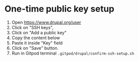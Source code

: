 # One-time public key setup
1. Open https://www.drupal.org/user
1. Click on "SSH keys", 
1. Click on "Add a public key"
1. Copy the content below 
1. Paste it inside "Key" field 
1. Click on "Save" button.
1. Run in Gitpod terminal `.gitpod/drupal/confirm-ssh-setup.sh`
```
